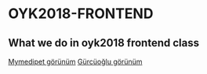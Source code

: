 # OYK2018-FRONTEND
## What we do in oyk2018 frontend class

[Mymedipet görünüm](https://seymanurmutlu.github.io/OYK2018-FRONTEND/mymedipet/)
[Gürcüoğlu görünüm](https://seymanurmutlu.github.io/OYK2018-FRONTEND/gurcuogluOB/)

